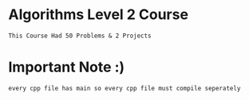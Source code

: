 # Algorithms Level 2 Course
    This Course Had 50 Problems & 2 Projects

# Important Note :)
    every cpp file has main so every cpp file must compile seperately
